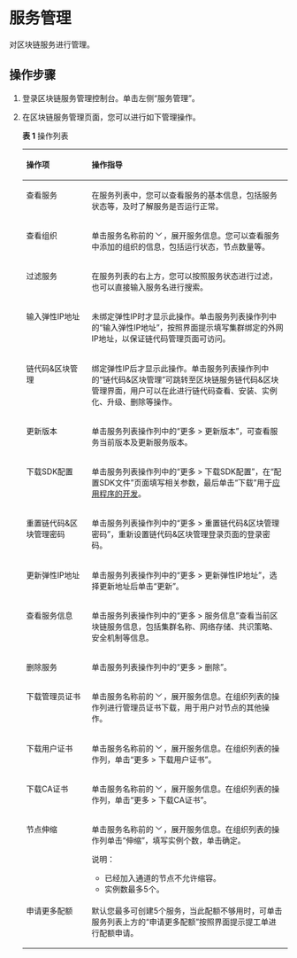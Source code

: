 # 服务管理<a name="bcs_usermanual_0002"></a>

对区块链服务进行管理。

## 操作步骤<a name="section61192265103341"></a>

1.  登录区块链服务管理控制台。单击左侧“服务管理”。
2.  在区块链服务管理页面，您可以进行如下管理操作。

    **表 1**  操作列表

    <a name="table19438062105251"></a>
    <table><thead align="left"><tr id="row60765091105251"><th class="cellrowborder" valign="top" width="24.62%" id="mcps1.2.3.1.1"><p id="p47244246105251"><a name="p47244246105251"></a><a name="p47244246105251"></a>操作项</p>
    </th>
    <th class="cellrowborder" valign="top" width="75.38%" id="mcps1.2.3.1.2"><p id="p1578690105251"><a name="p1578690105251"></a><a name="p1578690105251"></a>操作指导</p>
    </th>
    </tr>
    </thead>
    <tbody><tr id="row7449746105251"><td class="cellrowborder" valign="top" width="24.62%" headers="mcps1.2.3.1.1 "><p id="p23025377105251"><a name="p23025377105251"></a><a name="p23025377105251"></a>查看服务</p>
    </td>
    <td class="cellrowborder" valign="top" width="75.38%" headers="mcps1.2.3.1.2 "><p id="p53116259105251"><a name="p53116259105251"></a><a name="p53116259105251"></a>在服务列表中，您可以查看服务的基本信息，包括服务状态等，及时了解服务是否运行正常。</p>
    </td>
    </tr>
    <tr id="row54422536153532"><td class="cellrowborder" valign="top" width="24.62%" headers="mcps1.2.3.1.1 "><p id="p30294237153537"><a name="p30294237153537"></a><a name="p30294237153537"></a>查看组织</p>
    </td>
    <td class="cellrowborder" valign="top" width="75.38%" headers="mcps1.2.3.1.2 "><p id="p11582171510231"><a name="p11582171510231"></a><a name="p11582171510231"></a>单击服务名称前的<a name="image1157511517232"></a><a name="image1157511517232"></a><span><img id="image1157511517232" src="figures/下箭头1.jpg"></span>，展开服务信息。您可以查看服务中添加的组织的信息，包括运行状态，节点数量等。</p>
    </td>
    </tr>
    <tr id="row15281809153546"><td class="cellrowborder" valign="top" width="24.62%" headers="mcps1.2.3.1.1 "><p id="p9820646153550"><a name="p9820646153550"></a><a name="p9820646153550"></a>过滤服务</p>
    </td>
    <td class="cellrowborder" valign="top" width="75.38%" headers="mcps1.2.3.1.2 "><p id="p57274879153550"><a name="p57274879153550"></a><a name="p57274879153550"></a>在服务列表的右上方，您可以按照服务状态进行过滤，也可以直接输入服务名进行搜索。</p>
    </td>
    </tr>
    <tr id="row47262356155953"><td class="cellrowborder" valign="top" width="24.62%" headers="mcps1.2.3.1.1 "><p id="p3045590155953"><a name="p3045590155953"></a><a name="p3045590155953"></a>输入弹性IP地址</p>
    </td>
    <td class="cellrowborder" valign="top" width="75.38%" headers="mcps1.2.3.1.2 "><p id="p45366253155953"><a name="p45366253155953"></a><a name="p45366253155953"></a>未绑定弹性IP时才显示此操作。单击服务列表操作列中的“输入弹性IP地址”，按照界面提示填写集群绑定的外网IP地址，以保证链代码管理页面可访问。</p>
    </td>
    </tr>
    <tr id="row18240368153449"><td class="cellrowborder" valign="top" width="24.62%" headers="mcps1.2.3.1.1 "><p id="p66752448153454"><a name="p66752448153454"></a><a name="p66752448153454"></a>链代码&amp;区块管理</p>
    </td>
    <td class="cellrowborder" valign="top" width="75.38%" headers="mcps1.2.3.1.2 "><p id="p38239228153454"><a name="p38239228153454"></a><a name="p38239228153454"></a>绑定弹性IP后才显示此操作。单击服务列表操作列中的“链代码&amp;区块管理”可跳转至区块链服务链代码&amp;区块管理界面，用户可以在此进行链代码查看、安装、实例化、升级、删除等操作。</p>
    </td>
    </tr>
    <tr id="row14594717173814"><td class="cellrowborder" valign="top" width="24.62%" headers="mcps1.2.3.1.1 "><p id="p1687472943811"><a name="p1687472943811"></a><a name="p1687472943811"></a>更新版本</p>
    </td>
    <td class="cellrowborder" valign="top" width="75.38%" headers="mcps1.2.3.1.2 "><p id="p168745293386"><a name="p168745293386"></a><a name="p168745293386"></a>单击服务列表操作列中的“更多 &gt; 更新版本”，可查看服务当前版本及更新服务版本。</p>
    </td>
    </tr>
    <tr id="row1429611015352"><td class="cellrowborder" valign="top" width="24.62%" headers="mcps1.2.3.1.1 "><p id="p1713427715352"><a name="p1713427715352"></a><a name="p1713427715352"></a>下载SDK配置</p>
    </td>
    <td class="cellrowborder" valign="top" width="75.38%" headers="mcps1.2.3.1.2 "><p id="p4569922515352"><a name="p4569922515352"></a><a name="p4569922515352"></a>单击服务列表操作列中的“更多 &gt; 下载SDK配置”，在“配置SDK文件”页面填写相关参数，最后单击“下载”用于<a href="https://support.huaweicloud.com/devg-bcs/bcs_devg_0006.html" target="_blank" rel="noopener noreferrer">应用程序的开发</a>。</p>
    </td>
    </tr>
    <tr id="row18111133820478"><td class="cellrowborder" valign="top" width="24.62%" headers="mcps1.2.3.1.1 "><p id="p3111153804716"><a name="p3111153804716"></a><a name="p3111153804716"></a>重置链代码&amp;区块管理密码</p>
    </td>
    <td class="cellrowborder" valign="top" width="75.38%" headers="mcps1.2.3.1.2 "><p id="p111153815471"><a name="p111153815471"></a><a name="p111153815471"></a>单击服务列表操作列中的“更多 &gt; 重置链代码&amp;区块管理密码”，重新设置链代码&amp;区块管理登录页面的登录密码。</p>
    </td>
    </tr>
    <tr id="row3513848142311"><td class="cellrowborder" valign="top" width="24.62%" headers="mcps1.2.3.1.1 "><p id="p14513134842314"><a name="p14513134842314"></a><a name="p14513134842314"></a>更新弹性IP地址</p>
    </td>
    <td class="cellrowborder" valign="top" width="75.38%" headers="mcps1.2.3.1.2 "><p id="p0513348202313"><a name="p0513348202313"></a><a name="p0513348202313"></a>单击服务列表操作列中的“更多 &gt; 更新弹性IP地址”，选择更新地址后单击“更新”。</p>
    </td>
    </tr>
    <tr id="row1317172874719"><td class="cellrowborder" valign="top" width="24.62%" headers="mcps1.2.3.1.1 "><p id="p51714288471"><a name="p51714288471"></a><a name="p51714288471"></a>查看服务信息</p>
    </td>
    <td class="cellrowborder" valign="top" width="75.38%" headers="mcps1.2.3.1.2 "><p id="p1217202812477"><a name="p1217202812477"></a><a name="p1217202812477"></a>单击服务列表操作列中的“更多 &gt; 服务信息”查看当前区块链服务信息，包括集群名称、网络存储、共识策略、安全机制等信息。</p>
    </td>
    </tr>
    <tr id="row52283780105251"><td class="cellrowborder" valign="top" width="24.62%" headers="mcps1.2.3.1.1 "><p id="p67047717105251"><a name="p67047717105251"></a><a name="p67047717105251"></a>删除服务</p>
    </td>
    <td class="cellrowborder" valign="top" width="75.38%" headers="mcps1.2.3.1.2 "><p id="p19791847174410"><a name="p19791847174410"></a><a name="p19791847174410"></a>单击服务列表操作列中的“更多 &gt; 删除”。</p>
    </td>
    </tr>
    <tr id="row28785552105251"><td class="cellrowborder" valign="top" width="24.62%" headers="mcps1.2.3.1.1 "><p id="p6365273515368"><a name="p6365273515368"></a><a name="p6365273515368"></a>下载管理员证书</p>
    </td>
    <td class="cellrowborder" valign="top" width="75.38%" headers="mcps1.2.3.1.2 "><p id="p894413437266"><a name="p894413437266"></a><a name="p894413437266"></a>单击服务名称前的<a name="image12942343202618"></a><a name="image12942343202618"></a><span><img id="image12942343202618" src="figures/下箭头2.jpg"></span>，展开服务信息。在组织列表的操作列进行管理员证书下载，用于用户对节点的其他操作。</p>
    </td>
    </tr>
    <tr id="row837721817513"><td class="cellrowborder" valign="top" width="24.62%" headers="mcps1.2.3.1.1 "><p id="p20377718951"><a name="p20377718951"></a><a name="p20377718951"></a>下载用户证书</p>
    </td>
    <td class="cellrowborder" valign="top" width="75.38%" headers="mcps1.2.3.1.2 "><p id="p626061222717"><a name="p626061222717"></a><a name="p626061222717"></a>单击服务名称前的<a name="image182559123277"></a><a name="image182559123277"></a><span><img id="image182559123277" src="figures/下箭头3.jpg"></span>，展开服务信息。在组织列表的操作列，单击“更多 &gt; 下载用户证书”。</p>
    </td>
    </tr>
    <tr id="row1561511201452"><td class="cellrowborder" valign="top" width="24.62%" headers="mcps1.2.3.1.1 "><p id="p14615152017514"><a name="p14615152017514"></a><a name="p14615152017514"></a>下载CA证书</p>
    </td>
    <td class="cellrowborder" valign="top" width="75.38%" headers="mcps1.2.3.1.2 "><p id="p10811163692718"><a name="p10811163692718"></a><a name="p10811163692718"></a>单击服务名称前的<a name="image188067366277"></a><a name="image188067366277"></a><span><img id="image188067366277" src="figures/下箭头4.jpg"></span>，展开服务信息。在组织列表的操作列，单击“更多 &gt; 下载CA证书”。</p>
    </td>
    </tr>
    <tr id="row66619862155157"><td class="cellrowborder" valign="top" width="24.62%" headers="mcps1.2.3.1.1 "><p id="p27499738155157"><a name="p27499738155157"></a><a name="p27499738155157"></a>节点伸缩</p>
    </td>
    <td class="cellrowborder" valign="top" width="75.38%" headers="mcps1.2.3.1.2 "><p id="p1190175814275"><a name="p1190175814275"></a><a name="p1190175814275"></a>单击服务名称前的<a name="image889675817274"></a><a name="image889675817274"></a><span><img id="image889675817274" src="figures/下箭头5.jpg"></span>，展开服务信息。在组织列表的操作列单击“伸缩”，填写实例个数，单击确定。</p>
    <div class="note" id="note29145675155338"><a name="note29145675155338"></a><a name="note29145675155338"></a><span class="notetitle"> 说明： </span><div class="notebody"><a name="ul22659859155428"></a><a name="ul22659859155428"></a><ul id="ul22659859155428"><li>已经加入通道的节点不允许缩容。</li><li>实例数最多5个。</li></ul>
    </div></div>
    </td>
    </tr>
    <tr id="row14795131450"><td class="cellrowborder" valign="top" width="24.62%" headers="mcps1.2.3.1.1 "><p id="p18798131454"><a name="p18798131454"></a><a name="p18798131454"></a>申请更多配额</p>
    </td>
    <td class="cellrowborder" valign="top" width="75.38%" headers="mcps1.2.3.1.2 "><p id="p187951314456"><a name="p187951314456"></a><a name="p187951314456"></a>默认您最多可创建5个服务，当此配额不够用时，可单击服务列表上方的“申请更多配额”按照界面提示提工单进行配额申请。</p>
    </td>
    </tr>
    </tbody>
    </table>


